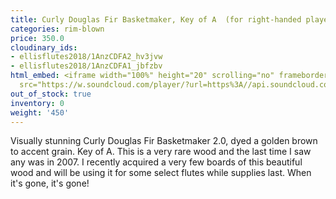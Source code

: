 ```yaml
---
title: Curly Douglas Fir Basketmaker, Key of A  (for right-handed player)
categories: rim-blown
price: 350.0
cloudinary_ids:
- ellisflutes2018/1AnzCDFA2_hv3jvw
- ellisflutes2018/1AnzCDFA1_jbfzbv
html_embed: <iframe width="100%" height="20" scrolling="no" frameborder="no" allow="autoplay"
  src="https://w.soundcloud.com/player/?url=https%3A//api.soundcloud.com/tracks/536548146&color=%23ff5500&inverse=false&auto_play=false&show_user=true"></iframe>
out_of_stock: true
inventory: 0
weight: '450'
---
```


Visually stunning Curly Douglas Fir Basketmaker 2.0, dyed a golden brown to accent grain.  Key of A.   This is a very rare wood and the last time I saw any was in 2007.  I recently acquired a very few boards of this beautiful wood and will be using it for some select flutes while supplies last.  When it's gone, it's gone! 